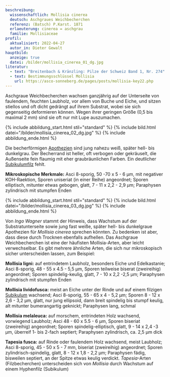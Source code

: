 ```yaml
---
beschreibung:
  wissenschaftlich: Mollisia cinerea
  deutsch: Aschgraues Weichbecherchen
  referenz: (Batsch) P.Karst. 1871
  erlaeuterung: cinerea = aschgrau
  familie: Mollisiaceae
profil:
  aktualisiert: 2022-04-27
  autor_in: Dieter Gewalt
hauptbild:
  anzeige: true
  datei: /bilder/mollisia_cinerea_01_dg.jpg
literatur:
  - text: "Breitenbach & Kränzling: Pilze der Schweiz Band 1, Nr. 274"
  - text: Bestimmungsschlüssel Mollisia
    url: https://asco-sonneberg.de/pages/posts/mollisia-key22.php
---
```

Aschgraue Weichbecherchen wachsen ganzjährig auf der Unterseite von faulendem, feuchten Laubholz, vor allem von Buche und Eiche, und sitzen stiellos und oft dicht gedrängt auf ihrem Substrat, wobei sie sich gegenseitig deformieren können. Wegen ihrer geringen Größe (0,5 bis maximal 2 mm) sind sie oft nur mit Lupe auszumachen.

{% include abbildung_start.html stil="standard" %}
{% include bild.html datei="/bilder/mollisia_cinerea_02_dg.jpg" %}
{% include abbildung_ende.html %}

Die becherförmigen [Apothezien](Apothecien "Glossar") sind jung nahezu weiß, später hell- bis dunkelgrau. Der Becherrand ist heller, oft verbogen oder gekräuselt, die Außenseite fein flaumig mit eher graubräunlichen Farben. Ein deutlicher [Subikulumfilz](Subikulum "Glossar") fehlt.

**Mikroskopische Merkmale:** Asci 8-sporig, 50 -70 x 5 - 6 µm, mit negativer KOH-Raektion, Sporen uniseriat (in einer Reihe) angeordnet; Sporen elliptisch, mitunter etwas gebogen, glatt, 7 - 11 x 2,2 - 2,9 µm; Paraphysen zylindrisch mit stumpfen Enden

{% include abbildung_start.html stil="standard" %}
{% include bild.html datei="/bilder/mollisia_cinerea_03_dg.jpg" %}
{% include abbildung_ende.html %}

Von *Ingo Wagner* stammt der Hinweis, dass Wachstum auf der Substratunterseite sowie jung fast weiße, später hell- bis dunkelgraue Apothezien für *Mollisia cinerea* sprechen könnten. Zu bedenken ist aber, dass diese durch Trocknen ebenfalls aufhellen. Das Aschgraue Weichbecherchen ist eine der häufisten Mollisia-Arten, aber leicht verwechselbar. Es gibt mehrere ähnliche Arten, die sich nur mikroskopisch sicher unterscheiden lassen, zum Beispiel: 

**Mollisia ligni:** auf entrindetem Laubholz, besonders Eiche und Edelkastanie; Asci 8-sporig, 48 - 55 x 4.5 - 5,5 µm, Sporen teilweise biserat (zweireihig) angeordnet; Sporen spindelig-keulig, glatt, 7 - 10 x 2,2 -2,5 µm; Paraphysen zylindrisch mit stumpfen Enden

**Mollisia lividofusca:** meist an Eiche unter der Rinde und auf einem filzigen [Subikulum](Subikulum "Glossar") wachsend; Asci 8-sporig, 55 - 65 x 4 - 5,2 µm; Sporen 8 - 12 x 2,6 - 3,2 µm, glatt, nur jung ellipsoid, dann breit spindelig bis stumpf keulig, alt mitunter bumerangartig geknickt; Paraphysen lang, schmal 

**Mollisia melaleuca:** auf morschem, entrindeten Holz wachsend, vorwiegend Laubholz; Asci 48 - 60 x 5.5 - 6 µm, Sporen biseriat (zweireihig) angeordnet; Sporen spindelig-elliptisch, glatt, 9 - 14 x 2,4 -3 µm, überreif 1- bis 2-fach septiert; Paraphysen zylindrisch, ca. 2,5 µm dick

**Tapesia fusca:** auf Rinde oder faulendem Holz wachsend, meist Laubholz; Asci 8-sporig, 45 - 50 x 5 - 7 mm, biseriat (zweireihig) angeordnet; Sporen zylindrisch-spindelig, glatt, 8 - 12 x 1,8 - 2,2 µm; Paraphysen fädig, bisweilen septiert, an der Spitze etwas keulig verdickt. *Tapesia*-Arten (Filzbecherchen) unterscheiden sich von *Mollisia* durch Wachstum auf einem Hyphenfilz (Subikulum)
